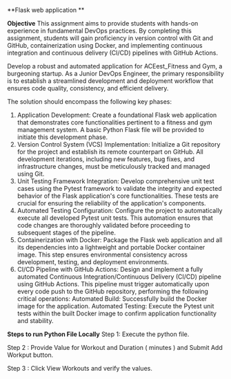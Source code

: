 **Flask web application **

**Objective**
This assignment aims to provide students with hands-on experience in fundamental DevOps practices. By completing this assignment, students will gain proficiency in version control with Git and GitHub, containerization using Docker, and implementing continuous integration and continuous delivery (CI/CD) pipelines with GitHub Actions.

Develop a robust and automated application for ACEest_Fitness and Gym, a burgeoning startup. 
As a Junior DevOps Engineer, the primary responsibility is to establish a streamlined development and deployment workflow that ensures code quality, consistency, and efficient delivery. 

The solution should encompass the following key phases:
1.	Application Development: Create a foundational Flask web application that demonstrates core functionalities pertinent to a fitness and gym management system. A basic Python Flask file will be provided to initiate this development phase.
2.	Version Control System (VCS) Implementation: Initialize a Git repository for the project and establish its remote counterpart on GitHub. All development iterations, including new features, bug fixes, and infrastructure changes, must be meticulously tracked and managed using Git.
3.	Unit Testing Framework Integration: Develop comprehensive unit test cases using the Pytest framework to validate the integrity and expected behavior of the Flask application's core functionalities. These tests are crucial for ensuring the reliability of the application's components.
4.	Automated Testing Configuration: Configure the project to automatically execute all developed Pytest unit tests. This automation ensures that code changes are thoroughly validated before proceeding to subsequent stages of the pipeline.
5.	Containerization with Docker: Package the Flask web application and all its dependencies into a lightweight and portable Docker container image. This step ensures environmental consistency across development, testing, and deployment environments.
6.	CI/CD Pipeline with GitHub Actions: Design and implement a fully automated Continuous Integration/Continuous Delivery (CI/CD) pipeline using GitHub Actions. This pipeline must trigger automatically upon every code push to the GitHub repository, performing the following critical operations:
Automated Build: Successfully build the Docker image for the application.
Automated Testing: Execute the Pytest unit tests within the built Docker image to confirm application functionality and stability.


**Steps to run Python File Locally**
Step 1: Execute the python file.
 
Step 2 : Provide Value for Workout and Duration ( minutes ) and Submit Add Workput  button.
 
Step 3 : Click View Workouts and verify the values.

 
